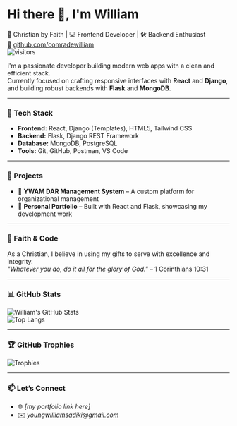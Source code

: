 # Hi there 👋, I'm William

🙏 Christian by Faith | 💻 Frontend Developer | 🛠️ Backend Enthusiast  
🔗 [github.com/comradewilliam](https://github.com/comradewilliam)  
![visitors](https://visitor-badge.glitch.me/badge?page_id=comradewilliam)

I'm a passionate developer building modern web apps with a clean and efficient stack.  
Currently focused on crafting responsive interfaces with **React** and **Django**, and building robust backends with **Flask** and **MongoDB**.

---

### 🚀 Tech Stack
- **Frontend:** React, Django (Templates), HTML5, Tailwind CSS  
- **Backend:** Flask, Django REST Framework  
- **Database:** MongoDB, PostgreSQL  
- **Tools:** Git, GitHub, Postman, VS Code

---

### 📌 Projects
- 🔧 **YWAM DAR Management System** – A custom platform for organizational management  
- 📱 **Personal Portfolio** – Built with React and Flask, showcasing my development work

---

### 🙏 Faith & Code
As a Christian, I believe in using my gifts to serve with excellence and integrity.  
_"Whatever you do, do it all for the glory of God."_ – 1 Corinthians 10:31

---

### 📊 GitHub Stats

![William's GitHub Stats](https://github-readme-stats.vercel.app/api?username=comradewilliam&show_icons=true&theme=tokyonight)  
![Top Langs](https://github-readme-stats.vercel.app/api/top-langs/?username=comradewilliam&layout=compact&theme=tokyonight)

---

### 🏆 GitHub Trophies

![Trophies](https://github-profile-trophy.vercel.app/?username=comradewilliam&theme=onedark)

---

### 📫 Let’s Connect
- 🌐 *[my portfolio link here]*  
- ✉️ *youngwilliamsadiki@gmail.com*

<!--
**Comradewilliam/Comradewilliam** is a ✨ _special_ ✨ repository because its `README.md` (this file) appears on your GitHub profile.

Here are some ideas to get you started:

- 🔭 I’m currently working on ...
- 🌱 I’m currently learning ...
- 👯 I’m looking to collaborate on ...
- 🤔 I’m looking for help with ...
- 💬 Ask me about ...
- 📫 How to reach me: ...
- 😄 Pronouns: ...
- ⚡ Fun fact: ...
-->
